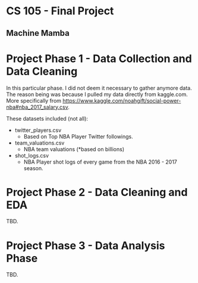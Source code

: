 # CS 105 - Final Project 
## Machine Mamba 


# Project Phase 1 - Data Collection and Data Cleaning
In this particular phase. I did not deem it necessary to gather anymore data. The reason being was because I pulled my data directly from kaggle.com. More specifically from https://www.kaggle.com/noahgift/social-power-nba#nba_2017_salary.csv. 

These datasets included (not all):
- twitter_players.csv
  - Based on Top NBA Player Twitter followings. 
- team_valuations.csv
  - NBA team valuations (*based on billions)
- shot_logs.csv
  - NBA Player shot logs of every game from the NBA 2016 - 2017 season. 


# Project Phase 2 - Data Cleaning and EDA
TBD. 



# Project Phase 3 - Data Analysis Phase
TBD. 

